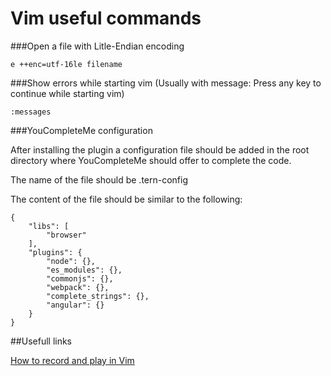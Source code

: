Vim useful commands
====================

###Open a file with Litle-Endian encoding


	e ++enc=utf-16le filename 
    
###Show errors while starting vim (Usually with message: Press any key to continue while starting vim)


	:messages 

###YouCompleteMe configuration

After installing the plugin a configuration file should be added in the root directory where YouCompleteMe should offer to complete the code.

The name of the file should be .tern-config

The content of the file should be similar to the following:

	{
		"libs": [
			"browser"
		],
		"plugins": {
			"node": {},
			"es_modules": {},
			"commonjs": {},
			"webpack": {},
			"complete_strings": {},
			"angular": {}
		}
	}

##Usefull links

[How to record and play in Vim](http://www.thegeekstuff.com/2009/01/vi-and-vim-macro-tutorial-how-to-record-and-play/)
